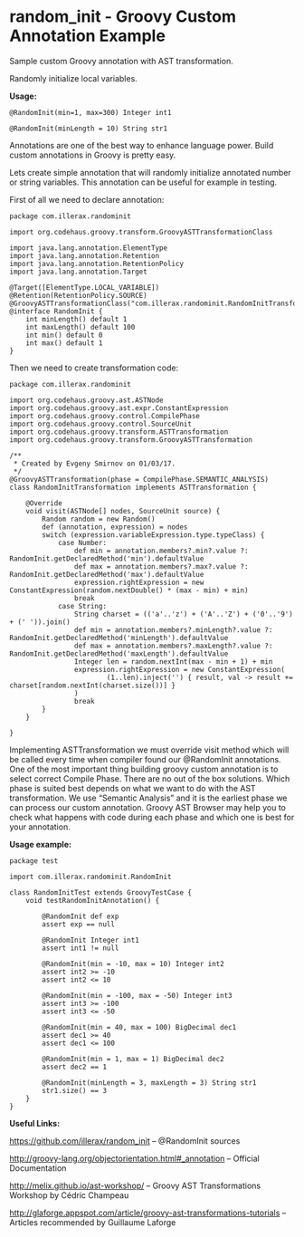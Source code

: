 # random_init - Groovy Custom Annotation Example

Sample custom Groovy annotation with AST transformation.

Randomly initialize local variables.

**Usage:**
```
@RandomInit(min=1, max=300) Integer int1

@RandomInit(minLength = 10) String str1
```

Annotations are one of the best way to enhance language power. Build custom annotations in Groovy is pretty easy.

Lets create simple annotation that will randomly initialize annotated number or string variables. This annotation can be useful for example in testing.

First of all we need to declare annotation:

```
package com.illerax.randominit

import org.codehaus.groovy.transform.GroovyASTTransformationClass

import java.lang.annotation.ElementType
import java.lang.annotation.Retention
import java.lang.annotation.RetentionPolicy
import java.lang.annotation.Target

@Target([ElementType.LOCAL_VARIABLE])
@Retention(RetentionPolicy.SOURCE)
@GroovyASTTransformationClass("com.illerax.randominit.RandomInitTransformation")
@interface RandomInit {
    int minLength() default 1
    int maxLength() default 100
    int min() default 0
    int max() default 1
}
```

Then we need to create transformation code:
```
package com.illerax.randominit

import org.codehaus.groovy.ast.ASTNode
import org.codehaus.groovy.ast.expr.ConstantExpression
import org.codehaus.groovy.control.CompilePhase
import org.codehaus.groovy.control.SourceUnit
import org.codehaus.groovy.transform.ASTTransformation
import org.codehaus.groovy.transform.GroovyASTTransformation

/**
 * Created by Evgeny Smirnov on 01/03/17.
 */
@GroovyASTTransformation(phase = CompilePhase.SEMANTIC_ANALYSIS)
class RandomInitTransformation implements ASTTransformation {

    @Override
    void visit(ASTNode[] nodes, SourceUnit source) {
        Random random = new Random()
        def (annotation, expression) = nodes
        switch (expression.variableExpression.type.typeClass) {
            case Number:
                def min = annotation.members?.min?.value ?: RandomInit.getDeclaredMethod('min').defaultValue
                def max = annotation.members?.max?.value ?: RandomInit.getDeclaredMethod('max').defaultValue
                expression.rightExpression = new ConstantExpression(random.nextDouble() * (max - min) + min)
                break
            case String:
                String charset = (('a'..'z') + ('A'..'Z') + ('0'..'9') + (' ')).join()
                def min = annotation.members?.minLength?.value ?: RandomInit.getDeclaredMethod('minLength').defaultValue
                def max = annotation.members?.maxLength?.value ?: RandomInit.getDeclaredMethod('maxLength').defaultValue
                Integer len = random.nextInt(max - min + 1) + min
                expression.rightExpression = new ConstantExpression(
                        (1..len).inject('') { result, val -> result += charset[random.nextInt(charset.size())] }
                )
                break
        }
    }

}
```
Implementing ASTTransformation we must override visit method which will be called every time when compiler found our @RandomInit annotations.
One of the most important thing building groovy custom annotation is to select correct Compile Phase. There are no out of the box solutions. Which phase is suited best depends on what we want to do with the AST transformation. We use “Semantic Analysis” and it is the earliest phase we can process our custom annotation.
Groovy AST Browser may help you to check what happens with code during each phase and which one is best for your annotation.

**Usage example:**

```
package test

import com.illerax.randominit.RandomInit

class RandomInitTest extends GroovyTestCase {
    void testRandomInitAnnotation() {

        @RandomInit def exp
        assert exp == null

        @RandomInit Integer int1
        assert int1 != null

        @RandomInit(min = -10, max = 10) Integer int2
        assert int2 >= -10
        assert int2 <= 10

        @RandomInit(min = -100, max = -50) Integer int3
        assert int3 >= -100
        assert int3 <= -50

        @RandomInit(min = 40, max = 100) BigDecimal dec1
        assert dec1 >= 40
        assert dec1 <= 100

        @RandomInit(min = 1, max = 1) BigDecimal dec2
        assert dec2 == 1

        @RandomInit(minLength = 3, maxLength = 3) String str1
        str1.size() == 3
    }
}
```

**Useful Links:**

https://github.com/illerax/random_init – @RandomInit sources

http://groovy-lang.org/objectorientation.html#_annotation – Official Documentation

http://melix.github.io/ast-workshop/ – Groovy AST Transformations Workshop by Cédric Champeau

http://glaforge.appspot.com/article/groovy-ast-transformations-tutorials – Articles recommended by Guillaume Laforge
